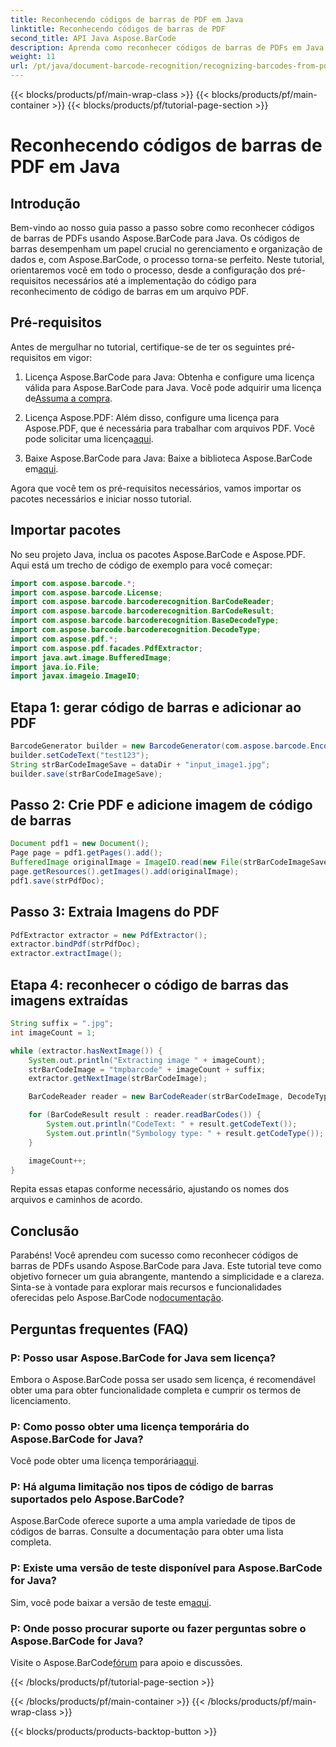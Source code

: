 ```yaml
---
title: Reconhecendo códigos de barras de PDF em Java
linktitle: Reconhecendo códigos de barras de PDF
second_title: API Java Aspose.BarCode
description: Aprenda como reconhecer códigos de barras de PDFs em Java usando Aspose.BarCode. Guia passo a passo com exemplos de código. Aumente a eficiência do seu gerenciamento de dados!
weight: 11
url: /pt/java/document-barcode-recognition/recognizing-barcodes-from-pdf/
---
```


{{< blocks/products/pf/main-wrap-class >}}
{{< blocks/products/pf/main-container >}}
{{< blocks/products/pf/tutorial-page-section >}}

# Reconhecendo códigos de barras de PDF em Java


## Introdução

Bem-vindo ao nosso guia passo a passo sobre como reconhecer códigos de barras de PDFs usando Aspose.BarCode para Java. Os códigos de barras desempenham um papel crucial no gerenciamento e organização de dados e, com Aspose.BarCode, o processo torna-se perfeito. Neste tutorial, orientaremos você em todo o processo, desde a configuração dos pré-requisitos necessários até a implementação do código para reconhecimento de código de barras em um arquivo PDF.

## Pré-requisitos

Antes de mergulhar no tutorial, certifique-se de ter os seguintes pré-requisitos em vigor:

1.  Licença Aspose.BarCode para Java: Obtenha e configure uma licença válida para Aspose.BarCode para Java. Você pode adquirir uma licença de[Assuma a compra](https://purchase.aspose.com/buy).

2.  Licença Aspose.PDF: Além disso, configure uma licença para Aspose.PDF, que é necessária para trabalhar com arquivos PDF. Você pode solicitar uma licença[aqui](https://purchase.aspose.com/temporary-license/).

3.  Baixe Aspose.BarCode para Java: Baixe a biblioteca Aspose.BarCode em[aqui](https://releases.aspose.com/barcode/java/).

Agora que você tem os pré-requisitos necessários, vamos importar os pacotes necessários e iniciar nosso tutorial.

## Importar pacotes

No seu projeto Java, inclua os pacotes Aspose.BarCode e Aspose.PDF. Aqui está um trecho de código de exemplo para você começar:

```java
import com.aspose.barcode.*;
import com.aspose.barcode.License;
import com.aspose.barcode.barcoderecognition.BarCodeReader;
import com.aspose.barcode.barcoderecognition.BarCodeResult;
import com.aspose.barcode.barcoderecognition.BaseDecodeType;
import com.aspose.barcode.barcoderecognition.DecodeType;
import com.aspose.pdf.*;
import com.aspose.pdf.facades.PdfExtractor;
import java.awt.image.BufferedImage;
import java.io.File;
import javax.imageio.ImageIO;
```

## Etapa 1: gerar código de barras e adicionar ao PDF

```java
BarcodeGenerator builder = new BarcodeGenerator(com.aspose.barcode.EncodeTypes.CODE_39_STANDARD);
builder.setCodeText("test123");
String strBarCodeImageSave = dataDir + "input_image1.jpg";
builder.save(strBarCodeImageSave);
```

## Passo 2: Crie PDF e adicione imagem de código de barras

```java
Document pdf1 = new Document();
Page page = pdf1.getPages().add();
BufferedImage originalImage = ImageIO.read(new File(strBarCodeImageSave));
page.getResources().getImages().add(originalImage);
pdf1.save(strPdfDoc);
```

## Passo 3: Extraia Imagens do PDF

```java
PdfExtractor extractor = new PdfExtractor();
extractor.bindPdf(strPdfDoc);
extractor.extractImage();
```

## Etapa 4: reconhecer o código de barras das imagens extraídas

```java
String suffix = ".jpg";
int imageCount = 1;

while (extractor.hasNextImage()) {
    System.out.println("Extracting image " + imageCount);
    strBarCodeImage = "tmpbarcode" + imageCount + suffix;
    extractor.getNextImage(strBarCodeImage);

    BarCodeReader reader = new BarCodeReader(strBarCodeImage, DecodeType.CODE_39_EXTENDED);

    for (BarCodeResult result : reader.readBarCodes()) {
        System.out.println("CodeText: " + result.getCodeText());
        System.out.println("Symbology type: " + result.getCodeType());
    }

    imageCount++;
}
```

Repita essas etapas conforme necessário, ajustando os nomes dos arquivos e caminhos de acordo.

## Conclusão

 Parabéns! Você aprendeu com sucesso como reconhecer códigos de barras de PDFs usando Aspose.BarCode para Java. Este tutorial teve como objetivo fornecer um guia abrangente, mantendo a simplicidade e a clareza. Sinta-se à vontade para explorar mais recursos e funcionalidades oferecidas pelo Aspose.BarCode no[documentação](https://reference.aspose.com/barcode/java/).

## Perguntas frequentes (FAQ)

### P: Posso usar Aspose.BarCode for Java sem licença?
Embora o Aspose.BarCode possa ser usado sem licença, é recomendável obter uma para obter funcionalidade completa e cumprir os termos de licenciamento.

### P: Como posso obter uma licença temporária do Aspose.BarCode for Java?
 Você pode obter uma licença temporária[aqui](https://purchase.aspose.com/temporary-license/).

### P: Há alguma limitação nos tipos de código de barras suportados pelo Aspose.BarCode?
Aspose.BarCode oferece suporte a uma ampla variedade de tipos de códigos de barras. Consulte a documentação para obter uma lista completa.

### P: Existe uma versão de teste disponível para Aspose.BarCode for Java?
 Sim, você pode baixar a versão de teste em[aqui](https://releases.aspose.com/).

### P: Onde posso procurar suporte ou fazer perguntas sobre o Aspose.BarCode for Java?
 Visite o Aspose.BarCode[fórum](https://forum.aspose.com/c/barcode/13) para apoio e discussões.

{{< /blocks/products/pf/tutorial-page-section >}}

{{< /blocks/products/pf/main-container >}}
{{< /blocks/products/pf/main-wrap-class >}}

{{< blocks/products/products-backtop-button >}}
